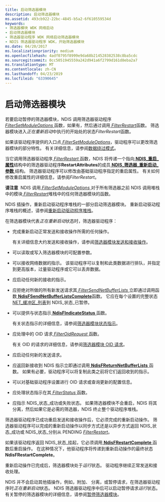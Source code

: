 ```yaml
---
title: 启动筛选器模块
description: 启动筛选器模块
ms.assetid: 493cb922-22bc-4845-b5a2-6f610559534d
keywords:
- 筛选器模块 WDK 网络启动
- 启动筛选器模块
- 筛选器驱动程序 WDK 网络启动筛选器模块
- NDIS 筛选器驱动程序 WDK，开始筛选器模块
ms.date: 04/20/2017
ms.localizationpriority: medium
ms.openlocfilehash: 4adf0795f8999e9da68b214528382538c8ba5cdc
ms.sourcegitcommit: 0cc5051945559a242d941a6f2799d161d8eba2a7
ms.translationtype: MT
ms.contentlocale: zh-CN
ms.lasthandoff: 04/23/2019
ms.locfileid: "63390645"
---
```

# <a name="starting-a-filter-module"></a>启动筛选器模块





若要启动暂停的筛选器模块，NDIS 调用筛选器驱动程序[ *FilterSetModuleOptions* ](https://msdn.microsoft.com/library/windows/hardware/ff549970)函数，如果有，然后通过调用[ *FilterRestart*](https://msdn.microsoft.com/library/windows/hardware/ff549962)函数。 筛选器模块进入*正在重新启动*中执行的开始处的状态*FilterRestart*函数。

如果该驱动程序提供的入口点[ *FilterSetModuleOptions*](https://msdn.microsoft.com/library/windows/hardware/ff549970)，驱动程序可以更改筛选器模块的部分特性。 有关详细信息，请参阅[数据绕过模式](data-bypass-mode.md)。

当它调用筛选器驱动程序[ *FilterRestart* ](https://msdn.microsoft.com/library/windows/hardware/ff549962)函数，NDIS 将传递一个指向[ **NDIS\_重启\_属性**](https://msdn.microsoft.com/library/windows/hardware/ff567255)结构中的筛选器驱动程序**RestartAttributes**的成员[ **NDIS\_筛选器\_重新启动\_参数** ](https://msdn.microsoft.com/library/windows/hardware/ff565572)结构。 筛选器驱动程序可以修改由基础驱动程序指定的重启属性。 有关如何修改重启属性的详细信息，请参阅*FilterRestart*。

**请注意**  NDIS 调用[ *FilterSetModuleOptions* ](https://msdn.microsoft.com/library/windows/hardware/ff549970)对于所有筛选器之前 NDIS 调用堆栈中的模块[ *FilterRestart*](https://msdn.microsoft.com/library/windows/hardware/ff549962)堆栈中的任何筛选器模块的函数。

 

NDIS 插操作，重新启动驱动程序堆栈的一部分启动筛选器模块。 重新启动驱动程序堆栈的概述，请参阅[重新启动驱动程序堆栈](restarting-a-driver-stack.md)。

在筛选器模块代表*正在重新启动*状态时，筛选器驱动程序：

-   完成重新启动正常发送和接收操作所需的任何操作。

    有关详细信息大约发送和接收操作，请参阅[筛选器模块发送和接收操作](filter-module-send-and-receive-operations.md)。

-   可以读取或写入筛选器模块的可配置参数。

-   可以接收网络数据的指示。 该驱动程序可以复制和此类数据进行排队，并指定到更高版本，过量驱动程序或它可以丢弃数据。

-   应启动任何新的接收的指示。

-   应拒绝对所做的所有新发送请求其[ *FilterSendNetBufferLists* ](https://msdn.microsoft.com/library/windows/hardware/ff549966)立即通过调用函数[ **NdisFSendNetBufferListsComplete**](https://msdn.microsoft.com/library/windows/hardware/ff562618)函数。 它应在每个设置的完整状态[NET\_缓冲区\_列表](net-buffer-list-structure.md)到 NDIS\_状态\_已暂停。

-   可以提供与状态指示[ **NdisFIndicateStatus** ](https://msdn.microsoft.com/library/windows/hardware/ff561824)函数。

    有关状态指示的详细信息，请参阅[筛选器模块状态指示](filter-module-status-indications.md)。

-   应处理中的 OID 请求[ *FilterOidRequest* ](https://msdn.microsoft.com/library/windows/hardware/ff549954)函数。

    有关 OID 的请求的详细信息，请参阅[筛选器模块 OID 请求](filter-module-oid-requests.md)。

-   应启动任何新的发送请求。

-   应返回新接收到 NDIS 指示立即通过调用[ **NdisFReturnNetBufferLists** ](https://msdn.microsoft.com/library/windows/hardware/ff562613)函数。 如果有必要，驱动程序可以将复制此类之前将它们返回收到的指示。

-   可以对基础驱动程序设置进行 OID 请求或查询更新的配置信息。

-   应处理状态指示在其[ *FilterStatus* ](https://msdn.microsoft.com/library/windows/hardware/ff549973)函数。

-   应指示 NDIS\_状态\_成功或失败状态。 如果筛选器模块不会重启，NDIS 将其分离，然后如果它是必需的筛选器，NDIS 终止整个驱动程序堆栈。

筛选器驱动程序已成功重启发送和接收操作后，它必须完成的重新启动操作。 筛选器驱动程序可以完成的重新启动操作以同步方式还是以异步方式返回 NDIS\_状态\_成功或 NDIS\_状态\_分别从 PENDING [ *FilterRestart*](https://msdn.microsoft.com/library/windows/hardware/ff549962)。

如果该驱动程序返回 NDIS\_状态\_挂起，它必须调用[ **NdisFRestartComplete** ](https://msdn.microsoft.com/library/windows/hardware/ff562610)函数后重启操作。 在这种情况下，他驱动程序将传递到重新启动操作的最终状态**NdisFRestartComplete**。

重新启动操作已完成后，筛选器模块处于*运行*状态。 驱动程序继续正常发送和接收处理。

NDIS 并不会启动其他插操作，例如，附加、 分离，或暂停请求，在筛选器驱动程序时*正在重新启动*状态。 NDIS 筛选器驱动程序中后可以启动暂停请求*运行*状态。 有关暂停的筛选器模块的详细信息，请参阅[暂停筛选器模块](pausing-a-filter-module.md)。

 

 





